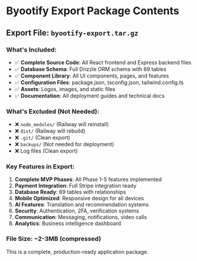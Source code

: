 # Byootify Export Package Contents

## Export File: `byootify-export.tar.gz`

### What's Included:
- ✅ **Complete Source Code**: All React frontend and Express backend files
- ✅ **Database Schema**: Full Drizzle ORM schema with 69 tables
- ✅ **Component Library**: All UI components, pages, and features
- ✅ **Configuration Files**: package.json, tsconfig.json, tailwind.config.ts
- ✅ **Assets**: Logos, images, and static files
- ✅ **Documentation**: All deployment guides and technical docs

### What's Excluded (Not Needed):
- ❌ `node_modules/` (Railway will reinstall)
- ❌ `dist/` (Railway will rebuild)
- ❌ `.git/` (Clean export)
- ❌ `backups/` (Not needed for deployment)
- ❌ Log files (Clean export)

### Key Features in Export:
1. **Complete MVP Phases**: All Phase 1-5 features implemented
2. **Payment Integration**: Full Stripe integration ready
3. **Database Ready**: 69 tables with relationships
4. **Mobile Optimized**: Responsive design for all devices
5. **AI Features**: Translation and recommendation systems
6. **Security**: Authentication, 2FA, verification systems
7. **Communication**: Messaging, notifications, video calls
8. **Analytics**: Business intelligence dashboard

### File Size: ~2-3MB (compressed)
This is a complete, production-ready application package.